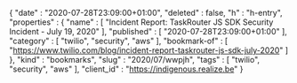 {
  "date" : "2020-07-28T23:09:00+01:00",
  "deleted" : false,
  "h" : "h-entry",
  "properties" : {
    "name" : [ "Incident Report: TaskRouter JS SDK Security Incident - July 19, 2020" ],
    "published" : [ "2020-07-28T23:09:00+01:00" ],
    "category" : [ "twilio", "security", "aws" ],
    "bookmark-of" : [ "https://www.twilio.com/blog/incident-report-taskrouter-js-sdk-july-2020" ]
  },
  "kind" : "bookmarks",
  "slug" : "2020/07/wwpjh",
  "tags" : [ "twilio", "security", "aws" ],
  "client_id" : "https://indigenous.realize.be"
}
